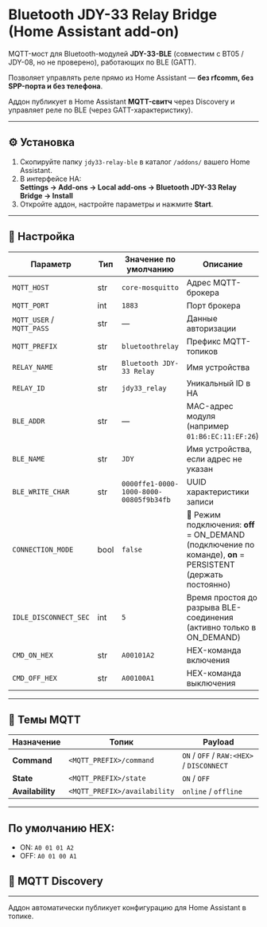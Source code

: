 # Bluetooth JDY-33 Relay Bridge (Home Assistant add-on)

MQTT-мост для Bluetooth-модулей **JDY-33-BLE** (совместим с BT05 / JDY-08, но не проверено), работающих по BLE (GATT).  

Позволяет управлять реле прямо из Home Assistant — **без rfcomm, без SPP-порта и без телефона**.

Аддон публикует в Home Assistant **MQTT-свитч** через Discovery и управляет реле по BLE (через GATT-характеристику).

---

## ⚙️ Установка
1. Скопируйте папку `jdy33-relay-ble` в каталог `/addons/` вашего Home Assistant.  
2. В интерфейсе HA:  
   **Settings → Add-ons → Local add-ons → Bluetooth JDY-33 Relay Bridge → Install**
3. Откройте аддон, настройте параметры и нажмите **Start**.

---

## 🔌 Настройка
| Параметр | Тип | Значение по умолчанию | Описание |
|-----------|------|----------------------|-----------|
| `MQTT_HOST` | str | `core-mosquitto` | Адрес MQTT-брокера |
| `MQTT_PORT` | int | `1883` | Порт брокера |
| `MQTT_USER` / `MQTT_PASS` | str | — | Данные авторизации |
| `MQTT_PREFIX` | str | `bluetoothrelay` | Префикс MQTT-топиков |
| `RELAY_NAME` | str | `Bluetooth JDY-33 Relay` | Имя устройства |
| `RELAY_ID` | str | `jdy33_relay` | Уникальный ID в HA |
| `BLE_ADDR` | str | — | MAC-адрес модуля (например `01:B6:EC:11:EF:26`) |
| `BLE_NAME` | str | `JDY` | Имя устройства, если адрес не указан |
| `BLE_WRITE_CHAR` | str | `0000ffe1-0000-1000-8000-00805f9b34fb` | UUID характеристики записи |
| `CONNECTION_MODE` | bool | `false` | 🔁 Режим подключения: **off** = ON_DEMAND (подключение по команде), **on** = PERSISTENT (держать постоянно) |
| `IDLE_DISCONNECT_SEC` | int | `5` | Время простоя до разрыва BLE-соединения (активно только в ON_DEMAND) |
| `CMD_ON_HEX` | str | `A00101A2` | HEX-команда включения |
| `CMD_OFF_HEX` | str | `A00100A1` | HEX-команда выключения |

---

## 📡 Темы MQTT
| Назначение | Топик | Payload |
|-------------|--------|----------|
| **Command** | `<MQTT_PREFIX>/command` | `ON` / `OFF` / `RAW:<HEX>` / `DISCONNECT` |
| **State** | `<MQTT_PREFIX>/state` | `ON` / `OFF` |
| **Availability** | `<MQTT_PREFIX>/availability` | `online` / `offline` |

---

## По умолчанию HEX:
- ON: `A0 01 01 A2`
- OFF: `A0 01 00 A1`

## 🧩 MQTT Discovery

---

Аддон автоматически публикует конфигурацию для Home Assistant в топике.

